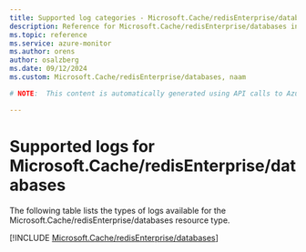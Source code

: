 ```yaml
---
title: Supported log categories - Microsoft.Cache/redisEnterprise/databases
description: Reference for Microsoft.Cache/redisEnterprise/databases in Azure Monitor Logs.
ms.topic: reference
ms.service: azure-monitor
ms.author: orens
author: osalzberg
ms.date: 09/12/2024
ms.custom: Microsoft.Cache/redisEnterprise/databases, naam

# NOTE:  This content is automatically generated using API calls to Azure. Any edits made on these files will be overwritten in the next run of the script. 

---
```





# Supported logs for Microsoft.Cache/redisEnterprise/databases  
The following table lists the types of logs available for the Microsoft.Cache/redisEnterprise/databases resource type.
  

  
[!INCLUDE [Microsoft.Cache/redisEnterprise/databases](~/reusable-content/ce-skilling/azure/includes/azure-monitor/reference/logs/microsoft-cache-redisenterprise-databases-logs-include.md)]  
  

